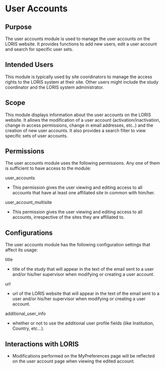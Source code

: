 # User Accounts

## Purpose

The user accounts module is used to manage the user accounts on the LORIS 
website. It provides functions to add new users, edit a user account and search
for specific user sets.

## Intended Users

This module is typically used by site coordinators to manage the access rights to the LORIS
system at their site. Other users might include the study coordinator and the LORIS system 
administrator.

## Scope

This module displays information about the user accounts on the LORIS website.
It allows the modification of a user account (activation/inactivation, change in access 
permissions, change in email addresses, etc..) and the creation of new user accounts. 
It also provides a search filter to view specific sets of user accounts.

## Permissions

The user accounts module uses the following permissions. Any one of them 
is sufficient to have access to the module:

user_accounts
 - This permission gives the user viewing and editing access to all accounts
that have at least one affiliated site in common with him/her.

user_account_multisite
 - This permission gives the user viewing and editing access to all 
accounts, irrespective of the sites they are affiliated to.

## Configurations

The user accounts module has the following configuration settings that affect its usage:

title
 - title of the study that will appear in the text of the email sent to a user 
and/or his/her supervisor when modifying or creating a user account. 

url
 - url of the LORIS website that will appear in the text of the email sent to a 
user and/or his/her supervisor when modifying or creating a user account. 

additional_user_info
 - whether or not to use the additional user profile fields (like Institution, Country, etc...).

## Interactions with LORIS

- Modifications performed on the MyPreferences page will be reflected on 
the user account page when viewing the edited account.

